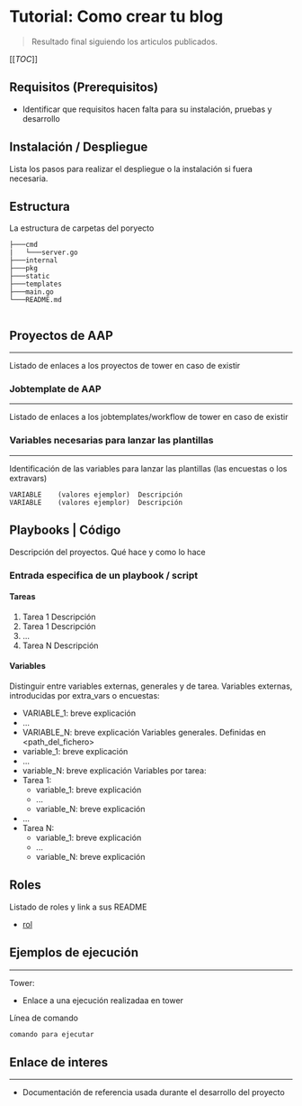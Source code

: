 # Tutorial: Como crear tu blog
> Resultado final siguiendo los articulos publicados.
 
[[_TOC_]]
 
## Requisitos  (Prerequisitos)
- Identificar que requisitos hacen falta para su instalación, pruebas y desarrollo
 
## Instalación / Despliegue
Lista los pasos para realizar el despliegue o la instalación si fuera necesaria.
 
## Estructura
La estructura de carpetas del poryecto
~~~
├───cmd
|   └───server.go
├───internal
├───pkg
├───static
├───templates
├───main.go
└───README.md
 
~~~
 
## Proyectos de AAP
-----------------
Listado de enlaces a los proyectos de tower en caso de existir
 
### Jobtemplate de AAP
-----------------
Listado de enlaces a los jobtemplates/workflow de tower en caso de existir
 
### Variables necesarias para lanzar las plantillas
-----------------
Identificación de las variables para lanzar las plantillas (las encuestas o los extravars)
```
VARIABLE    (valores ejemplor)  Descripción
VARIABLE    (valores ejemplor)  Descripción
```
 
## Playbooks | Código
Descripción del proyectos. Qué hace y como lo hace
 
### Entrada especifica de un playbook / script
 
#### Tareas
1. Tarea 1
    Descripción
1. Tarea 1
    Descripción
1. ...
1. Tarea N
    Descripción
 
#### Variables
Distinguir entre variables externas, generales y de tarea.
Variables externas, introducidas por extra_vars o encuestas:
  - VARIABLE_1: breve explicación
  - ...
  - VARIABLE_N: breve explicación
Variables generales. Definidas en <path_del_fichero>
  - variable_1: breve explicación
  - ...
  - variable_N: breve explicación
Variables por tarea:
  - Tarea 1:
    - variable_1: breve explicación
    - ...
    - variable_N: breve explicación
  - ...
  - Tarea N:
    - variable_1: breve explicación
    - ...
    - variable_N: breve explicación
 
## Roles
Listado de roles y link a sus README
- [rol](/roles/rol/README.md)
 
## Ejemplos de ejecución
-----------------
Tower:
- Enlace a una ejecución realizadaa en tower
 
Línea de comando
```bash
comando para ejecutar
```
 
## Enlace de interes
-----------------
- Documentación de referencia usada durante el desarrollo del proyecto